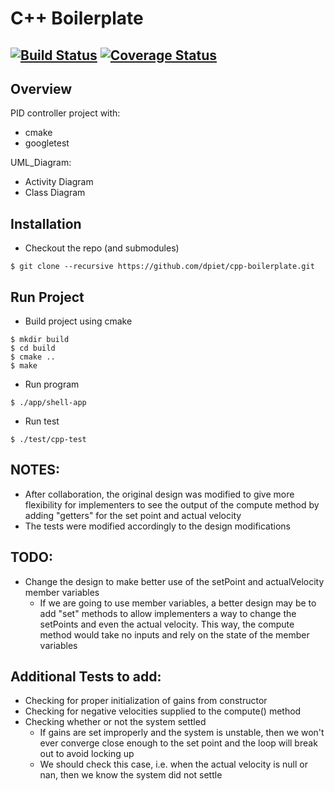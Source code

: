 # C++ Boilerplate
[![Build Status](https://travis-ci.org/ShaotuJia/cpp-boilerplate-1.svg?branch=master)](https://travis-ci.org/ShaotuJia/cpp-boilerplate-1)
[![Coverage Status](https://coveralls.io/repos/github/ShaotuJia/cpp-boilerplate-1/badge.svg?branch=master)](https://coveralls.io/github/ShaotuJia/cpp-boilerplate-1?branch=master)
---

## Overview

PID controller project with:

- cmake
- googletest

UML_Diagram: 

- Activity Diagram
- Class Diagram

## Installation

- Checkout the repo (and submodules)
```
$ git clone --recursive https://github.com/dpiet/cpp-boilerplate.git
```
## Run Project

- Build project using cmake
```
$ mkdir build
$ cd build
$ cmake ..
$ make
```
- Run program
```
$ ./app/shell-app
```
- Run test
```
$ ./test/cpp-test
```

## NOTES:
- After collaboration, the original design was modified to give more flexibility for implementers to see the output of the compute method by adding "getters" for the set point and actual velocity
- The tests were modified accordingly to the design modifications

## TODO:
- Change the design to make better use of the setPoint and actualVelocity member variables
	- If we are going to use member variables, a better design may be to add "set" methods to allow implementers a way to change the setPoints and even the actual velocity. This way, the compute method would take no inputs and rely on the state of the member variables

## Additional Tests to add:
- Checking for proper initialization of gains from constructor
- Checking for negative velocities supplied to the compute() method
- Checking whether or not the system settled
	- If gains are set improperly and the system is unstable, then we won't ever converge close enough to the set point and the loop will break out to avoid locking up
	- We should check this case, i.e. when the actual velocity is null or nan, then we know the system did not settle

